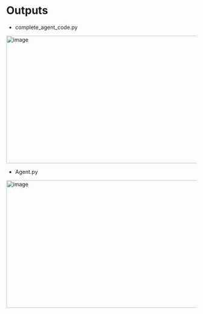 # Outputs
* complete_agent_code.py
<img width="602" height="338" alt="image" src="https://github.com/user-attachments/assets/66bbe262-f641-4881-8e0c-65f9d146f017" />

* Agent.py
<img width="602" height="338" alt="image" src="https://github.com/user-attachments/assets/433f53d1-075e-4fc0-83c0-47888bbbafb3" />
